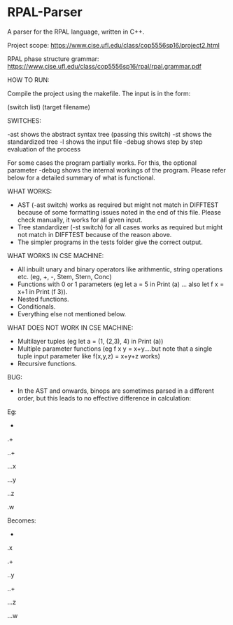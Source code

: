 # RPAL-Parser
A parser for the RPAL language, written in C++.

Project scope: https://www.cise.ufl.edu/class/cop5556sp16/project2.html

RPAL phase structure grammar: https://www.cise.ufl.edu/class/cop5556sp16/rpal/rpal.grammar.pdf

HOW TO RUN:

Compile the project using the makefile. The input is in the form:

(switch list) (target filename)

SWITCHES:

-ast shows the abstract syntax tree (passing this switch)
-st shows the standardized tree
-l shows the input file
-debug shows step by step evaluation of the process

For some cases the program partially works. For this, the optional parameter -debug shows the internal workings of the program.
Please refer below for a detailed summary of what is functional.

WHAT WORKS:

- AST (-ast switch) works as required but might not match in DIFFTEST because of some formatting issues noted in the end of this file. Please check manually, it works for all given input.
- Tree standardizer (-st switch) for all cases works as required but might not match in DIFFTEST because of the reason above.
- The simpler programs in the tests folder give the correct output.

WHAT WORKS IN CSE MACHINE:

- All inbuilt unary and binary operators like arithmentic, string operations etc. (eg, +, -, Stem, Stern, Conc)
- Functions with 0 or 1 parameters (eg let a = 5 in Print (a) ... also let f x = x+1 in Print (f 3)).
- Nested functions.
- Conditionals.
- Everything else not mentioned below.

WHAT DOES NOT WORK IN CSE MACHINE:

- Multilayer tuples (eg let a = (1, (2,3), 4) in Print (a))
- Multiple parameter functions (eg f x y = x+y....but note that a single tuple input parameter like f(x,y,z) = x+y+z works)
- Recursive functions.

BUG:

- In the AST and onwards, binops are sometimes parsed in a different order, but this leads to no effective difference in calculation:

Eg:

+

.+

..+

...x

...y

..z

.w

Becomes:

+

.x

.+

..y

..+

...z

...w
